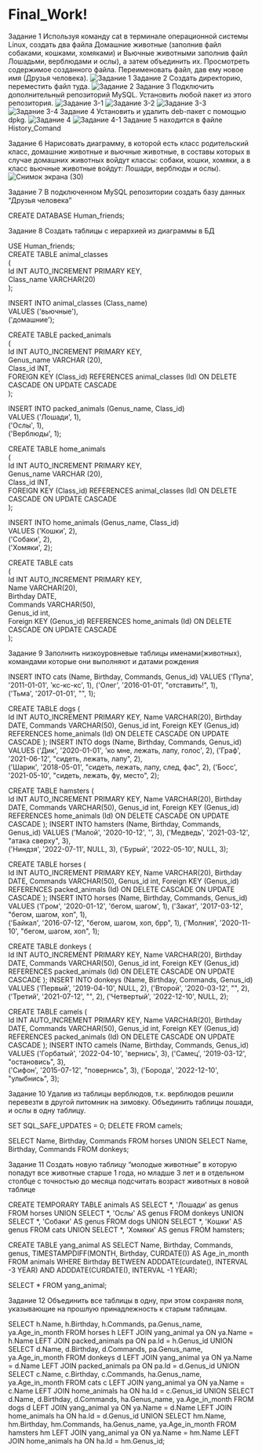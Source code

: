 # Final_Work!
Задание 1 
Используя команду cat в терминале операционной системы Linux, создать два файла Домашние животные (заполнив файл собаками, кошками, хомяками) и Вьючные животными заполнив файл Лошадьми, верблюдами и ослы), а затем объединить их. Просмотреть содержимое созданного файла. Переименовать файл, дав ему новое имя (Друзья человека).
![Задание 1](https://github.com/Anton-Kovalev-10/Final_Work/assets/119130095/00d12fd1-b3dc-4ca5-b761-30a6913aeb44)
Задание 2 
Создать директорию, переместить файл туда.
![Задание 2](https://github.com/Anton-Kovalev-10/Final_Work/assets/119130095/0ae672fd-9735-48cf-8da6-f2e466853589)
Задание 3 
Подключить дополнительный репозиторий MySQL. Установить любой пакет из этого репозитория.
![Задание 3-1](https://github.com/Anton-Kovalev-10/Final_Work/assets/119130095/3d25518f-1831-4565-a4f8-20880c49801d)
![Задание 3-2](https://github.com/Anton-Kovalev-10/Final_Work/assets/119130095/1c0d67b0-18a9-4da5-852e-d1237d8ee8fe)
![Задание 3-3](https://github.com/Anton-Kovalev-10/Final_Work/assets/119130095/0262f38c-8243-49a0-aae2-ef0149f38518)
![Задание 3-4](https://github.com/Anton-Kovalev-10/Final_Work/assets/119130095/1cc2e0f2-3b32-499d-b8b0-70beae97af0d)
Задание 4 
Установить и удалить deb-пакет с помощью dpkg.
![Задание 4](https://github.com/Anton-Kovalev-10/Final_Work/assets/119130095/a1740213-7238-4aa7-a0d8-94031aba9506)
![Задание 4-1](https://github.com/Anton-Kovalev-10/Final_Work/assets/119130095/a8ea6b1b-1677-4169-a027-b1784edda3ce)
Задание 5 находится в файле History_Comand


Задание 6 Нарисовать диаграмму, в которой есть класс родительский класс, домашние животные и вьючные животные, в составы которых в случае домашних животных войдут классы: собаки, кошки, хомяки, а в класс вьючные животные войдут: Лошади, верблюды и ослы).
![Снимок экрана (30)](https://github.com/Anton-Kovalev-10/Final_Work/assets/119130095/3f44d14f-7b4f-4e32-8d8a-d58726c74be3)


Задание 7 В подключенном MySQL репозитории создать базу данных “Друзья человека”


CREATE DATABASE Human_friends;


Задание 8 Создать таблицы с иерархией из диаграммы в БД

USE Human_friends;  
CREATE TABLE animal_classes  
(  
	Id INT AUTO_INCREMENT PRIMARY KEY,  
	Class_name VARCHAR(20)  
);  

INSERT INTO animal_classes (Class_name)  
VALUES ('вьючные'),  
('домашние');  


CREATE TABLE packed_animals  
(  
	  Id INT AUTO_INCREMENT PRIMARY KEY,  
    Genus_name VARCHAR (20),  
    Class_id INT,  
    FOREIGN KEY (Class_id) REFERENCES animal_classes (Id) ON DELETE CASCADE ON UPDATE CASCADE  
);  

INSERT INTO packed_animals (Genus_name, Class_id)  
VALUES ('Лошади', 1),  
('Ослы', 1),  
('Верблюды', 1);  
    
CREATE TABLE home_animals  
(  
	  Id INT AUTO_INCREMENT PRIMARY KEY,  
    Genus_name VARCHAR (20),  
    Class_id INT,  
    FOREIGN KEY (Class_id) REFERENCES animal_classes (Id) ON DELETE CASCADE ON UPDATE CASCADE  
);  

INSERT INTO home_animals (Genus_name, Class_id)  
VALUES ('Кошки', 2),  
('Собаки', 2),  
('Хомяки', 2);  

CREATE TABLE cats  
(  
    Id INT AUTO_INCREMENT PRIMARY KEY,  
    Name VARCHAR(20),  
    Birthday DATE,  
    Commands VARCHAR(50),  
    Genus_id int,  
    Foreign KEY (Genus_id) REFERENCES home_animals (Id) ON DELETE CASCADE ON UPDATE CASCADE  
);  


Задание 9 Заполнить низкоуровневые таблицы именами(животных), командами которые они выполняют и датами рождения


INSERT INTO cats (Name, Birthday, Commands, Genus_id)
VALUES ('Пупа', '2011-01-01', 'кс-кс-кс', 1),
('Олег', '2016-01-01', "отставить!", 1),  
('Тьма', '2017-01-01', "", 1); 

CREATE TABLE dogs 
(       
    Id INT AUTO_INCREMENT PRIMARY KEY, 
    Name VARCHAR(20), 
    Birthday DATE,
    Commands VARCHAR(50),
    Genus_id int,
    Foreign KEY (Genus_id) REFERENCES home_animals (Id) ON DELETE CASCADE ON UPDATE CASCADE
);
INSERT INTO dogs (Name, Birthday, Commands, Genus_id)
VALUES ('Дик', '2020-01-01', 'ко мне, лежать, лапу, голос', 2),
('Граф', '2021-06-12', "сидеть, лежать, лапу", 2),  
('Шарик', '2018-05-01', "сидеть, лежать, лапу, след, фас", 2), 
('Босс', '2021-05-10', "сидеть, лежать, фу, место", 2);

CREATE TABLE hamsters 
(       
    Id INT AUTO_INCREMENT PRIMARY KEY, 
    Name VARCHAR(20), 
    Birthday DATE,
    Commands VARCHAR(50),
    Genus_id int,
    Foreign KEY (Genus_id) REFERENCES home_animals (Id) ON DELETE CASCADE ON UPDATE CASCADE
);
INSERT INTO hamsters (Name, Birthday, Commands, Genus_id)
VALUES ('Малой', '2020-10-12', '', 3),
('Медведь', '2021-03-12', "атака сверху", 3),  
('Ниндзя', '2022-07-11', NULL, 3), 
('Бурый', '2022-05-10', NULL, 3);

CREATE TABLE horses 
(       
    Id INT AUTO_INCREMENT PRIMARY KEY, 
    Name VARCHAR(20), 
    Birthday DATE,
    Commands VARCHAR(50),
    Genus_id int,
    Foreign KEY (Genus_id) REFERENCES packed_animals (Id) ON DELETE CASCADE ON UPDATE CASCADE
);
INSERT INTO horses (Name, Birthday, Commands, Genus_id)
VALUES ('Гром', '2020-01-12', 'бегом, шагом', 1),
('Закат', '2017-03-12', "бегом, шагом, хоп", 1),  
('Байкал', '2016-07-12', "бегом, шагом, хоп, брр", 1), 
('Молния', '2020-11-10', "бегом, шагом, хоп", 1);

CREATE TABLE donkeys 
(       
    Id INT AUTO_INCREMENT PRIMARY KEY, 
    Name VARCHAR(20), 
    Birthday DATE,
    Commands VARCHAR(50),
    Genus_id int,
    Foreign KEY (Genus_id) REFERENCES packed_animals (Id) ON DELETE CASCADE ON UPDATE CASCADE
);
INSERT INTO donkeys (Name, Birthday, Commands, Genus_id)
VALUES ('Первый', '2019-04-10', NULL, 2),
('Второй', '2020-03-12', "", 2),  
('Третий', '2021-07-12', "", 2), 
('Четвертый', '2022-12-10', NULL, 2);

CREATE TABLE camels 
(       
    Id INT AUTO_INCREMENT PRIMARY KEY, 
    Name VARCHAR(20), 
    Birthday DATE,
    Commands VARCHAR(50),
    Genus_id int,
    Foreign KEY (Genus_id) REFERENCES packed_animals (Id) ON DELETE CASCADE ON UPDATE CASCADE
);
INSERT INTO camels (Name, Birthday, Commands, Genus_id)
VALUES ('Горбатый', '2022-04-10', 'вернись', 3),
('Самец', '2019-03-12', "остановись", 3),  
('Сифон', '2015-07-12', "повернись", 3), 
('Борода', '2022-12-10', "улыбнись", 3);


Задание 10
Удалив из таблицы верблюдов, т.к. верблюдов решили перевезти в другой питомник на зимовку. Объединить таблицы лошади, и ослы в одну таблицу.


SET SQL_SAFE_UPDATES = 0;
DELETE FROM camels;

SELECT Name, Birthday, Commands FROM horses
UNION SELECT  Name, Birthday, Commands FROM donkeys;


Задание 11 Создать новую таблицу “молодые животные” в которую попадут все животные старше 1 года, но младше 3 лет и в отдельном столбце с точностью до месяца подсчитать возраст животных в новой таблице


CREATE TEMPORARY TABLE animals AS 
SELECT *, 'Лошади' as genus FROM horses
UNION SELECT *, 'Ослы' AS genus FROM donkeys
UNION SELECT *, 'Собаки' AS genus FROM dogs
UNION SELECT *, 'Кошки' AS genus FROM cats
UNION SELECT *, 'Хомяки' AS genus FROM hamsters;

CREATE TABLE yang_animal AS
SELECT Name, Birthday, Commands, genus, TIMESTAMPDIFF(MONTH, Birthday, CURDATE()) AS Age_in_month
FROM animals WHERE Birthday BETWEEN ADDDATE(curdate(), INTERVAL -3 YEAR) AND ADDDATE(CURDATE(), INTERVAL -1 YEAR);
 
SELECT * FROM yang_animal;


Задание 12 Объединить все таблицы в одну, при этом сохраняя поля, указывающие на прошлую принадлежность к старым таблицам.


SELECT h.Name, h.Birthday, h.Commands, pa.Genus_name, ya.Age_in_month 
FROM horses h
LEFT JOIN yang_animal ya ON ya.Name = h.Name
LEFT JOIN packed_animals pa ON pa.Id = h.Genus_id
UNION 
SELECT d.Name, d.Birthday, d.Commands, pa.Genus_name, ya.Age_in_month 
FROM donkeys d 
LEFT JOIN yang_animal ya ON ya.Name = d.Name
LEFT JOIN packed_animals pa ON pa.Id = d.Genus_id
UNION
SELECT c.Name, c.Birthday, c.Commands, ha.Genus_name, ya.Age_in_month 
FROM cats c
LEFT JOIN yang_animal ya ON ya.Name = c.Name
LEFT JOIN home_animals ha ON ha.Id = c.Genus_id
UNION
SELECT d.Name, d.Birthday, d.Commands, ha.Genus_name, ya.Age_in_month 
FROM dogs d
LEFT JOIN yang_animal ya ON ya.Name = d.Name
LEFT JOIN home_animals ha ON ha.Id = d.Genus_id
UNION
SELECT hm.Name, hm.Birthday, hm.Commands, ha.Genus_name, ya.Age_in_month 
FROM hamsters hm
LEFT JOIN yang_animal ya ON ya.Name = hm.Name
LEFT JOIN home_animals ha ON ha.Id = hm.Genus_id;

